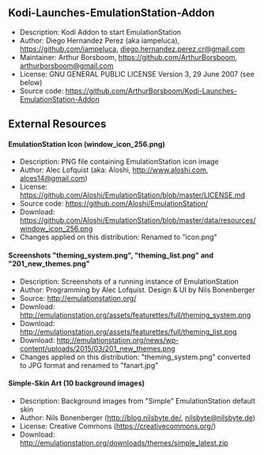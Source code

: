 ## Kodi-Launches-EmulationStation-Addon
- Description: Kodi Addon to start EmulationStation
- Author: Diego Hernandez Perez (aka iampeluca), https://github.com/iampeluca, diego.hernandez.perez.cr@gmail.com
- Maintainer: Arthur Borsboom, https://github.com/ArthurBorsboom, arthurborsboom@gmail.com
- License: GNU GENERAL PUBLIC LICENSE Version 3, 29 June 2007 (see below)
- Source code: https://github.com/ArthurBorsboom/Kodi-Launches-EmulationStation-Addon


## External Resources
#### EmulationStation Icon (window_icon_256.png)
- Description: PNG file containing EmulationStation icon image
- Author: Alec Lofquist (aka: Aloshi, http://www.aloshi.com, alces14@gmail.com)
- License: https://github.com/Aloshi/EmulationStation/blob/master/LICENSE.md
- Source code: https://github.com/Aloshi/EmulationStation/
- Download: https://github.com/Aloshi/EmulationStation/blob/master/data/resources/window_icon_256.png
- Changes applied on this distribution: Renamed to "icon.png"


#### Screenshots "theming_system.png", "theming_list.png" and "201_new_themes.png"
- Description: Screenshots of a running instance of EmulationStation
- Author: Programming by Alec Lofquist. Design & UI by Nils Bonenberger
- Source: http://emulationstation.org/
- Download: http://emulationstation.org/assets/featurettes/full/theming_system.png
- Download: http://emulationstation.org/assets/featurettes/full/theming_list.png
- Download: http://emulationstation.org/news/wp-content/uploads/2015/03/201_new_themes.png
- Changes applied on this distribution: "theming_system.png" converted to JPG format and renamed to "fanart.jpg"


#### Simple-Skin Art (10 background images)
- Description: Background images from "Simple" EmulationStation default skin
- Author: Nils Bonenberger (http://blog.nilsbyte.de/, nilsbyte@nilsbyte.de)
- License: Creative Commons (https://creativecommons.org/)
- Download: http://emulationstation.org/downloads/themes/simple_latest.zip
